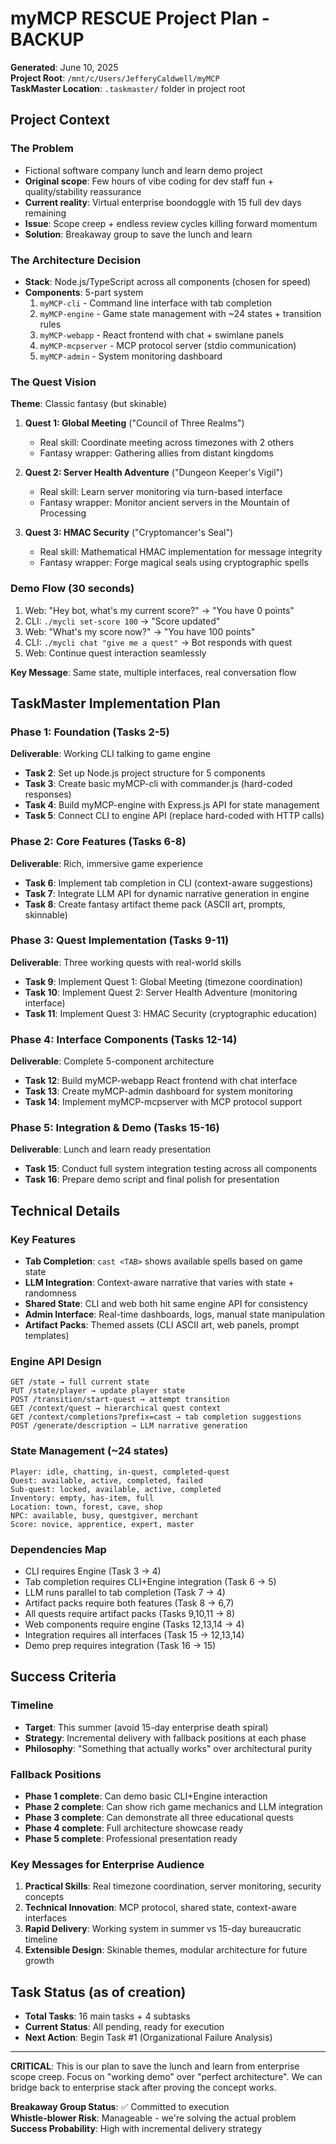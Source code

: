 # myMCP RESCUE Project Plan - BACKUP

**Generated**: June 10, 2025  
**Project Root**: `/mnt/c/Users/JefferyCaldwell/myMCP`  
**TaskMaster Location**: `.taskmaster/` folder in project root

## Project Context

### The Problem
- Fictional software company lunch and learn demo project
- **Original scope**: Few hours of vibe coding for dev staff fun + quality/stability reassurance  
- **Current reality**: Virtual enterprise boondoggle with 15 full dev days remaining
- **Issue**: Scope creep + endless review cycles killing forward momentum
- **Solution**: Breakaway group to save the lunch and learn

### The Architecture Decision
- **Stack**: Node.js/TypeScript across all components (chosen for speed)
- **Components**: 5-part system
  1. `myMCP-cli` - Command line interface with tab completion
  2. `myMCP-engine` - Game state management with ~24 states + transition rules  
  3. `myMCP-webapp` - React frontend with chat + swimlane panels
  4. `myMCP-mcpserver` - MCP protocol server (stdio communication)
  5. `myMCP-admin` - System monitoring dashboard

### The Quest Vision
**Theme**: Classic fantasy (but skinable)

1. **Quest 1: Global Meeting** ("Council of Three Realms")
   - Real skill: Coordinate meeting across timezones with 2 others
   - Fantasy wrapper: Gathering allies from distant kingdoms

2. **Quest 2: Server Health Adventure** ("Dungeon Keeper's Vigil") 
   - Real skill: Learn server monitoring via turn-based interface
   - Fantasy wrapper: Monitor ancient servers in the Mountain of Processing

3. **Quest 3: HMAC Security** ("Cryptomancer's Seal")
   - Real skill: Mathematical HMAC implementation for message integrity
   - Fantasy wrapper: Forge magical seals using cryptographic spells

### Demo Flow (30 seconds)
1. Web: "Hey bot, what's my current score?" → "You have 0 points"
2. CLI: `./mycli set-score 100` → "Score updated" 
3. Web: "What's my score now?" → "You have 100 points"
4. CLI: `./mycli chat "give me a quest"` → Bot responds with quest
5. Web: Continue quest interaction seamlessly

**Key Message**: Same state, multiple interfaces, real conversation flow

## TaskMaster Implementation Plan

### Phase 1: Foundation (Tasks 2-5)
**Deliverable**: Working CLI talking to game engine

- **Task 2**: Set up Node.js project structure for 5 components
- **Task 3**: Create basic myMCP-cli with commander.js (hard-coded responses)
- **Task 4**: Build myMCP-engine with Express.js API for state management  
- **Task 5**: Connect CLI to engine API (replace hard-coded with HTTP calls)

### Phase 2: Core Features (Tasks 6-8)
**Deliverable**: Rich, immersive game experience  

- **Task 6**: Implement tab completion in CLI (context-aware suggestions)
- **Task 7**: Integrate LLM API for dynamic narrative generation in engine
- **Task 8**: Create fantasy artifact theme pack (ASCII art, prompts, skinnable)

### Phase 3: Quest Implementation (Tasks 9-11)
**Deliverable**: Three working quests with real-world skills

- **Task 9**: Implement Quest 1: Global Meeting (timezone coordination)
- **Task 10**: Implement Quest 2: Server Health Adventure (monitoring interface)
- **Task 11**: Implement Quest 3: HMAC Security (cryptographic education)

### Phase 4: Interface Components (Tasks 12-14)
**Deliverable**: Complete 5-component architecture

- **Task 12**: Build myMCP-webapp React frontend with chat interface
- **Task 13**: Create myMCP-admin dashboard for system monitoring  
- **Task 14**: Implement myMCP-mcpserver with MCP protocol support

### Phase 5: Integration & Demo (Tasks 15-16) 
**Deliverable**: Lunch and learn ready presentation

- **Task 15**: Conduct full system integration testing across all components
- **Task 16**: Prepare demo script and final polish for presentation

## Technical Details

### Key Features
- **Tab Completion**: `cast <TAB>` shows available spells based on game state
- **LLM Integration**: Context-aware narrative that varies with state + randomness
- **Shared State**: CLI and web both hit same engine API for consistency
- **Admin Interface**: Real-time dashboards, logs, manual state manipulation
- **Artifact Packs**: Themed assets (CLI ASCII art, web panels, prompt templates)

### Engine API Design
```
GET /state → full current state
PUT /state/player → update player state  
POST /transition/start-quest → attempt transition
GET /context/quest → hierarchical quest context
GET /context/completions?prefix=cast → tab completion suggestions
POST /generate/description → LLM narrative generation
```

### State Management (~24 states)
```
Player: idle, chatting, in-quest, completed-quest
Quest: available, active, completed, failed  
Sub-quest: locked, available, active, completed
Inventory: empty, has-item, full
Location: town, forest, cave, shop
NPC: available, busy, questgiver, merchant
Score: novice, apprentice, expert, master
```

### Dependencies Map
- CLI requires Engine (Task 3 → 4)
- Tab completion requires CLI+Engine integration (Task 6 → 5)
- LLM runs parallel to tab completion (Task 7 → 4)  
- Artifact packs require both features (Task 8 → 6,7)
- All quests require artifact packs (Tasks 9,10,11 → 8)
- Web components require engine (Tasks 12,13,14 → 4)
- Integration requires all interfaces (Task 15 → 12,13,14)
- Demo prep requires integration (Task 16 → 15)

## Success Criteria

### Timeline
- **Target**: This summer (avoid 15-day enterprise death spiral)
- **Strategy**: Incremental delivery with fallback positions at each phase
- **Philosophy**: "Something that actually works" over architectural purity

### Fallback Positions
- **Phase 1 complete**: Can demo basic CLI+Engine interaction
- **Phase 2 complete**: Can show rich game mechanics and LLM integration  
- **Phase 3 complete**: Can demonstrate all three educational quests
- **Phase 4 complete**: Full architecture showcase ready
- **Phase 5 complete**: Professional presentation ready

### Key Messages for Enterprise Audience
1. **Practical Skills**: Real timezone coordination, server monitoring, security concepts
2. **Technical Innovation**: MCP protocol, shared state, context-aware interfaces
3. **Rapid Delivery**: Working system in summer vs 15-day bureaucratic timeline
4. **Extensible Design**: Skinable themes, modular architecture for future growth

## Task Status (as of creation)
- **Total Tasks**: 16 main tasks + 4 subtasks
- **Current Status**: All pending, ready for execution
- **Next Action**: Begin Task #1 (Organizational Failure Analysis)

---

**CRITICAL**: This is our plan to save the lunch and learn from enterprise scope creep. Focus on "working demo" over "perfect architecture". We can bridge back to enterprise stack after proving the concept works.

**Breakaway Group Status**: ✅ Committed to execution  
**Whistle-blower Risk**: Manageable - we're solving the actual problem  
**Success Probability**: High with incremental delivery strategy
